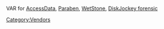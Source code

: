 VAR for [AccessData](AccessData "wikilink"),
[Paraben](Paraben "wikilink"), [WetStone](WetStone "wikilink"),
[DiskJockey forensic](DiskJockey_forensic "wikilink")

[Category:Vendors](Category:Vendors "wikilink")